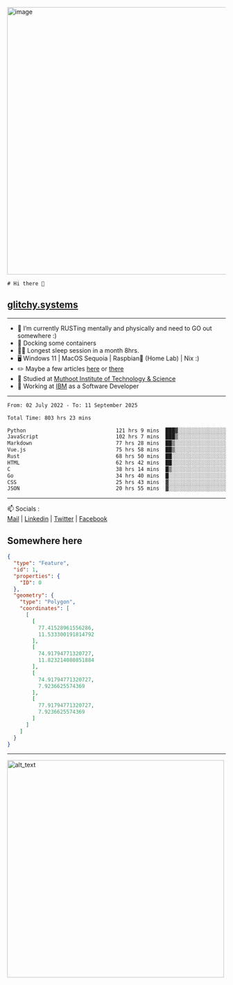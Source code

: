 <img width="1843" height="615" alt="image" src="https://github.com/user-attachments/assets/37f86ab4-585d-4761-a78c-e89840333af4" />


```
# Hi there 👋
```
## [glitchy.systems](https://glitchy.systems)
---

- 🌱 I’m currently RUSTing mentally and physically and need to GO out somewhere :)
- 🐋 Docking some containers
- 😶‍🌫️ Longest sleep session in a month 8hrs.
- 🖥️ Windows 11 | MacOS Sequoia | Raspbian🥧 (Home Lab) | Nix :)
- ✏️ Maybe a few articles [here](https://medium.com/@advaithnarayanan8) or [there](https://medium.com/@advaithnarayanan8)
- 📑 Studied at [Muthoot Institute of Technology & Science](https://mgmits.ac.in/)
- 🥼 Working at [IBM](https://ibm.com) as a Software Developer



---

<!--START_SECTION:waka-->

```txt
From: 02 July 2022 - To: 11 September 2025

Total Time: 803 hrs 23 mins

Python                             121 hrs 9 mins  ███▓░░░░░░░░░░░░░░░░░░░░░   15.08 %
JavaScript                         102 hrs 7 mins  ███▒░░░░░░░░░░░░░░░░░░░░░   12.71 %
Markdown                           77 hrs 28 mins  ██▒░░░░░░░░░░░░░░░░░░░░░░   09.64 %
Vue.js                             75 hrs 58 mins  ██▒░░░░░░░░░░░░░░░░░░░░░░   09.46 %
Rust                               68 hrs 50 mins  ██░░░░░░░░░░░░░░░░░░░░░░░   08.57 %
HTML                               62 hrs 42 mins  ██░░░░░░░░░░░░░░░░░░░░░░░   07.81 %
C                                  38 hrs 14 mins  █▒░░░░░░░░░░░░░░░░░░░░░░░   04.76 %
Go                                 34 hrs 40 mins  █░░░░░░░░░░░░░░░░░░░░░░░░   04.32 %
CSS                                25 hrs 43 mins  ▓░░░░░░░░░░░░░░░░░░░░░░░░   03.20 %
JSON                               20 hrs 55 mins  ▓░░░░░░░░░░░░░░░░░░░░░░░░   02.61 %
```

<!--END_SECTION:waka-->

---

📫 Socials :<br>
[Mail](mailto:advaith@glitchy.systems) | [Linkedin](https://www.linkedin.com/in/glitchy/) | [Twitter](https://twitter.com/advaithnarayan) | [Facebook](https://screenmessage.com/qinq)

## Somewhere here

```geojson
{
  "type": "Feature",
  "id": 1,
  "properties": {
    "ID": 0
  },
  "geometry": {
    "type": "Polygon",
    "coordinates": [
      [
        [
          77.41528961556286,
          11.533300191814792
        ],
        [
          74.91794771320727,
          11.823214080851884
        ],
        [
          74.91794771320727,
          7.9236625574369
        ],
        [
          77.91794771320727,
          7.9236625574369
        ]
      ]
    ]
  }
}
```


--- 
[<img alt="alt_text" width="500px" src="https://valid.x86.fr/cache/banner/xv24bv-6.png" />](https://valid.x86.fr/xv24bv)


